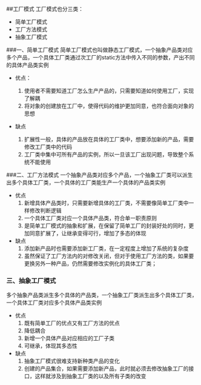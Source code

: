##工厂模式
工厂模式也分三类：
* 简单工厂模式
* 工厂方法模式
* 抽象工厂模式

###一、简单工厂模式
简单工厂模式也叫做静态工厂模式，一个抽象产品类对应多个产品，一个具体工厂类通过次工厂的static方法中传入不同的参数，产出不同的具体产品类实例

* 优点：

	1. 使用者不需要知道工厂怎么生产产品的，只需要知道如何使用工厂，实现了解耦
	2. 将对象的创建放在工厂中，使得代码的维护更加同意，也符合面向对象的思想


* 缺点

   1. 扩展性一般，具体的产品放在具体的工厂类中，想要添加新的产品，需要修改工厂类中的代码
   2. 工厂类中集中可所有产品的实例，所以一旦该工厂出现问题，导致整个系统不能使用


###二、工厂方法模式
一个抽象产品类对应多个产品，一个抽象工厂类可以派生出多个具体工厂类，一个具体的工厂类能生产一个具体的产品类实例

* 优点
	1. 新增具体产品类时，只需要新增具体的工厂类，不需要像简单工厂类中一样修改判断逻辑
	2. 一个具体工厂类对应一个具体产品类，符合单一职责原则
	3. 是简单工厂模式的抽象和扩展，在保留了简单工厂的封装好处的同时，更加同意扩展了，让继承变得可行，增加了多态的体现
* 缺点
    1. 添加新产品时也需要添加新工厂类，在一定程度上增加了系统的复杂度
    2. 虽然保证了工厂方法内的对修改关闭，但对于使用工厂方法的类，如果要更换另外一种产品，仍然需要修改实例化的具体工厂类；


### 三、抽象工厂模式
多个抽象产品类派生多个具体的产品类，一个抽象工厂类派生出多个具体工厂类，一个具体工厂类对应多个具体产品类实例

* 优点
	1. 既有简单工厂的优点又有工厂方法的优点
	2. 降低耦合
	3. 新增一个具体产品对应相应的工厂子类
	4. 可继承，体现其多态性
* 缺点
    1. 抽象工厂模式很难支持新种类产品的变化
    2. 创建的产品集合，如果需要添加新产品，此时就必须去修改抽象工厂的接口，这样就涉及到抽象工厂类的以及所有子类的改变
